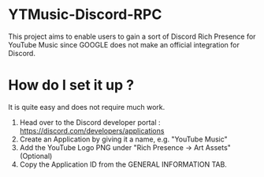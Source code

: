 # YTMusic-Discord-RPC
This project aims to enable users to gain a sort of Discord Rich Presence for YouTube Music since GOOGLE does not make an official integration for Discord.

# How do I set it up ?

It is quite easy and does not require much work.

1. Head over to the Discord developer portal : https://discord.com/developers/applications
2. Create an Application by giving it a name, e.g. "YouTube Music"
3. Add the YouTube Logo PNG under "Rich Presence -> Art Assets" (Optional)
4. Copy the Application ID from the GENERAL INFORMATION TAB.
